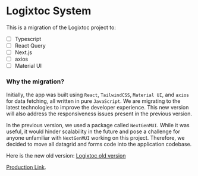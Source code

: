 # Logixtoc System

This is a migration of the Logixtoc project to:
- [ ] Typescript
- [ ] React Query
- [ ] Next.js
- [ ] axios
- [ ] Material UI

### Why the migration?
Initially, the app was built using `React`, `TailwindCSS`, `Material UI`, and `axios` for data fetching, all written in pure `JavaScript`. We are migrating to the latest technologies to improve the developer experience. This new version will also address the responsiveness issues present in the previous version.

In the previous version, we used a package called `NextGenMUI`. While it was useful, it would hinder scalability in the future and pose a challenge for anyone unfamiliar with `NextGenMUI` working on this project. Therefore, we decided to move all datagrid and forms code into the application codebase.

Here is the new old version: [Logixtoc old version](https://github.com/amoskyalo/Logixtoc-Web)

[Production Link](https://logixtoc.africa/).
